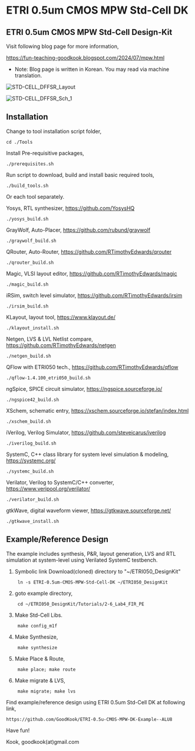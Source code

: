# ETRI 0.5um CMOS MPW Std-Cell DK
ETRI 0.5um CMOS MPW Std-Cell Design-Kit
----------------------------------------

Visit following blog page for more information,

https://fun-teaching-goodkook.blogspot.com/2024/07/mpw.html

* Note: Blog page is written in Korean. You may read via machine translation.

![STD-CELL_DFFSR_Layout](https://github.com/GoodKook/ETRI-0.5um-CMOS-MPW-Std-Cell-DK/assets/162967523/c59015a0-d943-4486-bb6c-dc7de91065b1)

![STD-CELL_DFFSR_Sch_1](https://github.com/GoodKook/ETRI-0.5um-CMOS-MPW-Std-Cell-DK/assets/162967523/a6d93666-142b-40f1-a1db-4e1213d0392a)

Installation
------------

Change to tool installation script folder,

    cd ./Tools

Install Pre-requisitive packages,

    ./prerequisites.sh

Run script to download, build and install basic required tools,

    ./build_tools.sh

Or each tool separately.

Yosys, RTL synthesizer, https://github.com/YosysHQ

    ./yosys_build.sh
    
GrayWolf, Auto-Placer, https://github.com/rubund/graywolf

    ./graywolf_build.sh

QRouter, Auto-Router, https://github.com/RTimothyEdwards/qrouter

    ./qrouter_build.sh

Magic, VLSI layout editor, https://github.com/RTimothyEdwards/magic

    ./magic_build.sh

iRSim, switch level simulator, https://github.com/RTimothyEdwards/irsim

    ./irsim_build.sh

KLayout, layout tool, https://www.klayout.de/

    ./klayout_install.sh
    
Netgen, LVS & LVL Netlist compare, https://github.com/RTimothyEdwards/netgen

    ./netgen_build.sh

QFlow with ETRI050 tech., https://github.com/RTimothyEdwards/qflow

    ./qflow-1.4.100_etri050_build.sh

ngSpice, SPICE circuit simulator, https://ngspice.sourceforge.io/

    ./ngspice42_build.sh

XSchem, schematic entry, https://xschem.sourceforge.io/stefan/index.html

    ./xschem_build.sh

iVerilog, Verilog Simulator, https://github.com/steveicarus/iverilog

    ./iverilog_build.sh

SystemC, C++ class library for system level simulation & modeling, https://systemc.org/

    ./systemc_build.sh
    
Verilator, Verilog to SystemC/C++ converter, https://www.veripool.org/verilator/

    ./verilator_build.sh

gtkWave, digital waveform viewer, https://gtkwave.sourceforge.net/

    ./gtkwave_install.sh

Example/Reference Design
------------------------
The example includes synthesis, P&R, layout generation, LVS and RTL simulation at system-level using Verilated SystemC testbench.

1. Symbolic link Download(cloned) directory to "~/ETRI050_DesignKit"

        ln -s ETRI-0.5um-CMOS-MPW-Std-Cell-DK ~/ETRI050_DesignKit

2. goto example directory,

        cd ~/ETRI050_DesignKit/Tutorials/2-6_Lab4_FIR_PE

3. Make Std-Cell Libs.

        make config_m1f

4. Make Synthesize,

        make synthesize

5. Make Place & Route,

        make place; make route

6. Make migrate & LVS,

        make migrate; make lvs

Find example/reference design using ETRI 0.5um Std-Cell DK at following link,

    https://github.com/GoodKook/ETRI-0.5u-CMOS-MPW-DK-Example--ALU8

Have fun!

Kook, goodkook(at)gmail.com
